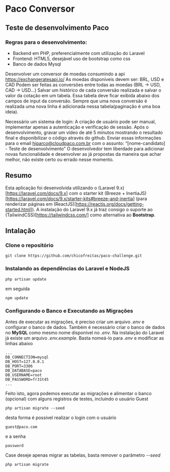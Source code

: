 # Paco Conversor

## Teste de desenvolvimento Paco

### Regras para o desenvolvimento:

- Backend em PHP,  preferencialmente com utilização do Laravel
- Frontend: HTML5, desejável uso de bootstrap como css
- Banco de dados Mysql

Desenvolver um conversor de moedas consumindo a api https://exchangeratesapi.io/
As moedas disponíveis devem ser: BRL, USD e CAD
Podem ser feitas as conversões entre todas as moedas (BRL -> USD, CAD -> USD...) Salvar um histórico de cada conversão realizada e salvar o valor da cotação em um tabela. Essa tabela deve ficar exibida abaixo dos campos de input da conversão. Sempre que uma nova conversão é realizada uma nova linha é adicionada nessa tabela(paginação é uma boa ideia).

Necessário um sistema de login:
A criação de usuário pode ser manual, implementar apenas a autenticação e verificação de sessão. Após o desenvolvimento, gravar um vídeo de até 5 minutos mostrando o resultado final e disponibilizar o código através do github. Enviar essas informações para o email hiparco@cloudpaco.com.br com o assunto: “[nome-candidato] - Teste de desenvolvimento” O desenvolvedor tem liberdade para adicionar novas funcionalidade e desenvolver as já propostas da maneira que achar melhor, não existe certo ou errado nesse momento.
## Resumo

Esta aplicação foi desenvolvida utilizando o (Laravel 9.x)[https://laravel.com/docs/9.x] com o starter kit (Breeze + InertiaJS)[https://laravel.com/docs/9.x/starter-kits#breeze-and-inertia] (para renderizar páginas em (ReactJS)[https://reactjs.org/docs/getting-started.html]). A instalação do Laravel 9.x já traz consigo o suporte ao (TailwindCSS)[https://tailwindcss.com/] como alternativa ao **Bootstrap**.

## Intalação

### Clone o repositório

    git clone https://github.com/chicofreitas/paco-challenge.git

### Instalando as dependências do Laravel e NodeJS

    php artisan update

em seguida

    npm update

### Configurando o Banco e Executando as Migrações

Antes de executar as migrações, é preciso criar um arquivo *.env* e configurar o banco de dados. Também é necessário criar o banco de dados no **MySQL** como mesmo nome
disponível no *.env*. Na instalação do Laravel já existe um arquivo *.env.example*. Basta nomeá-lo para *.env* e modificar as linhas abaixo

    ...
    DB_CONNECTION=mysql
    DB_HOST=127.0.0.1
    DB_PORT=3306
    DB_DATABASE=paco
    DB_USERNAME=root
    DB_PASSWORD=fr31t45
    ...

Feito isto, agora podemos executar as migrações e alimentar o banco (opcional) com alguns registros de testes, incluindo o usuário Guest

    php artisan migrate --seed

desta forma é possível realizar o login com o usuário

    guest@paco.com

e a senha

    password

Case deseje apenas migrar as tabelas, basta remover o parâmetro *--seed* 

    php artisan migrate


